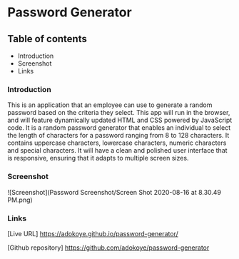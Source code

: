 # Password Generator
## Table of contents
* Introduction
* Screenshot
* Links

### Introduction
This is an application that an employee can use to generate a random password based on the criteria they select. This app will run in the browser, and will feature dynamically updated HTML and CSS powered by JavaScript code. It is a random password generator that enables an individual to select the length of characters for a password ranging from 8 to 128 characters. It contains uppercase characters, lowercase characters, numeric characters and special characters. It will have a clean and polished user interface that is responsive, ensuring that it adapts to multiple screen sizes. 

### Screenshot
![Screenshot](Password Screenshot/Screen Shot 2020-08-16 at 8.30.49 PM.png)
### Links
[Live URL] https://adokoye.github.io/password-generator/

[Github repository] https://github.com/adokoye/password-generator

